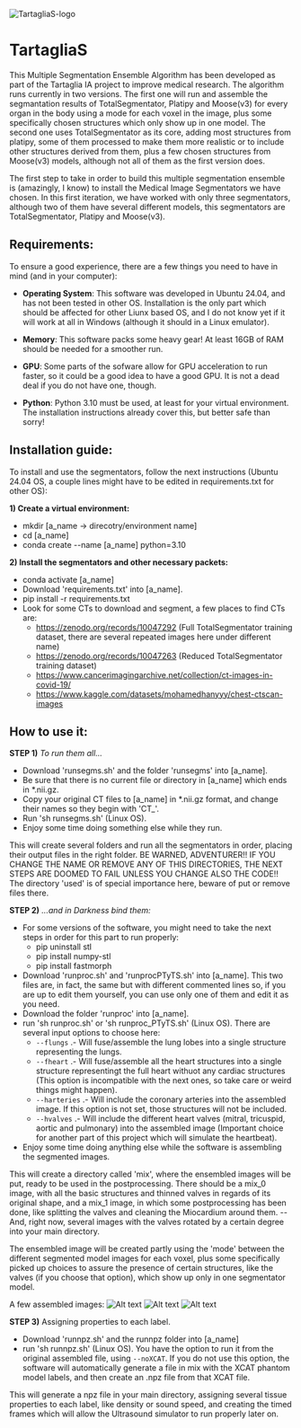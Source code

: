 ![TartagliaS-logo](Images/logo_tartaglia.svg)

# TartagliaS
This Multiple Segmentation Ensemble Algorithm has been developed as part of the Tartaglia IA project to improve medical research. The algorithm runs currently in two versions. The first one will run and assemble the segmantation results of TotalSegmentator, Platipy and Moose(v3) for every organ in the body using a mode for each voxel in the image, plus some specifically chosen structures which only show up in one model. The second one uses TotalSegmentator as its core, adding most structures from platipy, some of them processed to make them more realistic or to include other structures derived from them, plus a few chosen structures from Moose(v3) models, although not all of them as the first version does.

The first step to take in order to build this multiple segmentation ensemble is (amazingly, I know) to install the Medical Image Segmentators we have chosen. In this first iteration, we have worked with only three segmentators, although two of them have several different models, this segmentators are TotalSegmentator, Platipy and Moose(v3).

## Requirements:

To ensure a good experience, there are a few things you need to have in mind (and in your computer):

- **Operating System**: This software was developed in Ubuntu 24.04, and has not been tested in other OS. Installation is the only part which should be affected for other Liunx based OS, and I do not know yet if it will work at all in Windows (although it should in a Linux emulator).

- **Memory**: This software packs some heavy gear! At least 16GB of RAM should be needed for a smoother run.

- **GPU**: Some parts of the sofware allow for GPU acceleration to run faster, so it could be a good idea to have a good GPU. It is not a dead deal if you do not have one, though.

- **Python**: Python 3.10 must be used, at least for your virtual environment. The installation instructions already cover this, but better safe than sorry!

## Installation guide:

To install and use the segmentators, follow the next instructions (Ubuntu 24.04 OS, a couple lines might have to be edited in requirements.txt for other OS):

**1) Create a virtual environment:**

   - mkdir [a_name -> direcotry/environment name]
   - cd [a_name]
   - conda create --name [a_name] python=3.10
  
**2) Install the segmentators and other necessary packets:**

   - conda activate [a_name]
   - Download 'requirements.txt' into [a_name].
   - pip install -r requirements.txt
   - Look for some CTs to download and segment, a few places to find CTs are:
      - https://zenodo.org/records/10047292 (Full TotalSegmentator training dataset, there are several repeated images here under different name)
     - https://zenodo.org/records/10047263 (Reduced TotalSegmentator training dataset)
      - https://www.cancerimagingarchive.net/collection/ct-images-in-covid-19/
     - https://www.kaggle.com/datasets/mohamedhanyyy/chest-ctscan-images

## How to use it:

**STEP 1)** *To run them all...*

   - Download 'runsegms.sh' and the folder 'runsegms' into [a_name].
   - Be sure that there is no current file or directory in [a_name] which ends in *.nii.gz.
   - Copy your original CT files to [a_name] in *.nii.gz format, and change their names so they begin with 'CT_'.
   - Run 'sh runsegms.sh' (Linux OS).
   - Enjoy some time doing something else while they run.

This will create several folders and run all the segmentators in order, placing their output files in the right folder. BE WARNED, ADVENTURER!!  IF YOU CHANGE THE NAME OR REMOVE ANY OF THIS DIRECTORIES, THE NEXT STEPS ARE DOOMED TO FAIL UNLESS YOU CHANGE ALSO THE CODE!! The directory 'used' is of special importance here, beware of put or remove files there.

**STEP 2)** *...and in Darkness bind them:*

   - For some versions of the software, you might need to take the next steps in order for this part to run properly:
     - pip uninstall stl
     - pip install numpy-stl
     - pip install fastmorph
   - Download 'runproc.sh' and 'runprocPTyTS.sh' into [a_name]. This two files are, in fact, the same but with different commented lines so, if you are up to edit them yourself, you can use only one of them and edit it as you need.
   - Download the folder 'runproc' into [a_name].
   - run 'sh runproc.sh' or 'sh runproc_PTyTS.sh' (Linux OS). There are several input options to choose here:
      - `--flungs` .- Will fuse/assemble the lung lobes into a single structure representing the lungs.
      - `--fheart` .- Will fuse/assemble all the heart structures into a single structure representingt the full heart withuot any cardiac structures (This option is incompatible with the next ones, so take care or weird things might happen).
      - `--harteries` .- Will include the coronary arteries into the assembled image. If this option is not set, those structures will not be included.
      - `--hvalves` .- Will include the different heart valves (mitral, tricuspid, aortic and pulmonary) into the assembled image (Important choice for another part of this project which will simulate the heartbeat).
   - Enjoy some time doing anything else while the software is assembling the segmented images.

This will create a directory called 'mix', where the ensembled images will be put, ready to be used in the postprocessing. There should be a mix_0 image, with all the basic structures and thinned valves in regards of its original shape, and a mix_1 image, in which some postprocessing has been done, like splitting the valves and cleaning the Miocardium around them. -- And, right now, several images with the valves rotated by a certain degree into your main directory.

The ensembled image will be created partly using the 'mode' between the different segmented model images for each voxel, plus some specifically picked up choices to assure the presence of certain structures, like the valves (if you choose that option), which show up only in one segmentator model.

A few assembled images:
![Alt text](Images/Img_slice_transversal.png)
![Alt text](Images/Img_slice_coronal.png)
![Alt text](Images/Img_slice_sagittal.png)

**STEP 3)** Assigning properties to each label.

   - Download 'runnpz.sh' and the runnpz folder into [a_name]
   - run 'sh runnpz.sh' (Linux OS). You have the option to run it from the original assembled file, using `--noXCAT`. If you do not use this option, the software will automatically generate a file in mix with the XCAT phantom model labels, and then create an .npz file from that XCAT file.

This will generate a npz file in your main directory, assigning several tissue properties to each label, like density or sound speed, and creating the timed frames which will allow the Ultrasound simulator to run properly later on.
